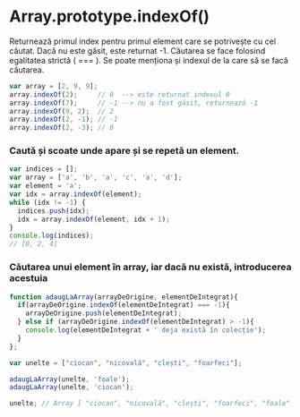 # Array.prototype.indexOf()

Returnează primul index pentru primul element care se potrivește cu cel căutat.
Dacă nu este găsit, este returnat -1.
Căutarea se face folosind egalitatea strictă ( === ).
Se poate menționa și indexul de la care să se facă căutarea.

```js
var array = [2, 9, 9];
array.indexOf(2);     // 0  --> este returnat indexul 0
array.indexOf(7);     // -1 --> nu a fost găsit, returnează -1
array.indexOf(9, 2);  // 2
array.indexOf(2, -1); // -1
array.indexOf(2, -3); // 0
```

### Caută și scoate unde apare și se repetă un element.

```js
var indices = [];
var array = ['a', 'b', 'a', 'c', 'a', 'd'];
var element = 'a';
var idx = array.indexOf(element);
while (idx != -1) {
  indices.push(idx);
  idx = array.indexOf(element, idx + 1);
}
console.log(indices);
// [0, 2, 4]
```

### Căutarea unui element în array, iar dacă nu există, introducerea acestuia

```js
function adaugLaArray(arrayDeOrigine, elementDeIntegrat){
  if(arrayDeOrigine.indexOf(elementDeIntegrat) === -1){
    arrayDeOrigine.push(elementDeIntegrat);
  } else if (arrayDeOrigine.indexOf(elementDeIntegrat) > -1){
    console.log(elementDeIntegrat + ' deja există în colecție');
  }
};

var unelte = ["ciocan", "nicovală", "clești", "foarfeci"];

adaugLaArray(unelte, 'foale');
adaugLaArray(unelte, 'ciocan');

unelte; // Array [ "ciocan", "nicovală", "clești", "foarfeci", "foale" ]
```
